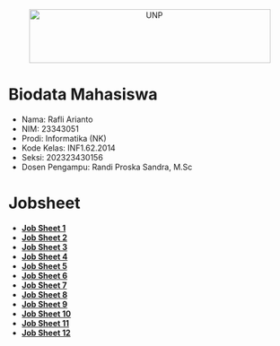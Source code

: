 <div align="center">
  <a href="https://unp.ac.id/">
    <img src="https://unp.ac.id/nfs-assets/all/images/logo_unp_white.png" alt="UNP" height="96" width="430">
  </a>
</div>

# Biodata Mahasiswa
* Nama: Rafli Arianto
* NIM: 23343051
* Prodi: Informatika (NK)  
* Kode Kelas: INF1.62.2014  
* Seksi: 202323430156  
* Dosen Pengampu: Randi Proska Sandra, M.Sc  

# Jobsheet    
- [**Job Sheet 1**](https://github.com/NinomaeKanade/Praktikum-Struktur-Data/tree/main/Job%20Sheet%2001)  
- [**Job Sheet 2**](https://github.com/NinomaeKanade/Praktikum-Struktur-Data/tree/main/Job%20Sheet%2002)  
- [**Job Sheet 3**](https://github.com/NinomaeKanade/Praktikum-Struktur-Data/tree/main/Job%20Sheet%2003)  
- [**Job Sheet 4**](https://github.com/NinomaeKanade/Praktikum-Struktur-Data/tree/main/Job%20Sheet%2004)  
- [**Job Sheet 5**](https://github.com/NinomaeKanade/Praktikum-Struktur-Data/tree/main/Job%20Sheet%2005)  
- [**Job Sheet 6**](https://github.com/NinomaeKanade/Praktikum-Struktur-Data/tree/main/Job%20Sheet%2006)  
- [**Job Sheet 7**](https://github.com/NinomaeKanade/Praktikum-Struktur-Data/tree/main/Job%20Sheet%2007)  
- [**Job Sheet 8**](https://github.com/NinomaeKanade/Praktikum-Struktur-Data/tree/main/Job%20Sheet%2008)  
- [**Job Sheet 9**](https://github.com/NinomaeKanade/Praktikum-Struktur-Data/tree/main/Job%20Sheet%2009)  
- [**Job Sheet 10**](https://github.com/NinomaeKanade/Praktikum-Struktur-Data/tree/main/Job%20Sheet%2010)  
- [**Job Sheet 11**](https://github.com/NinomaeKanade/Praktikum-Struktur-Data/tree/main/Job%20Sheet%2011)  
- [**Job Sheet 12**](https://github.com/NinomaeKanade/Praktikum-Struktur-Data/tree/main/Job%20Sheet%2012)  
